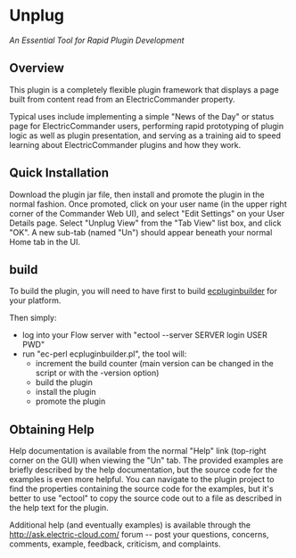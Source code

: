 # Unplug
_An Essential Tool for Rapid Plugin Development_

## Overview
  This plugin is a completely flexible plugin framework that displays a
page built from content read from an ElectricCommander property.

  Typical uses include implementing a simple "News of the Day" or status
page for ElectricCommander users, performing rapid prototyping of plugin
logic as well as plugin presentation, and serving as a training aid to
speed learning about ElectricCommander plugins and how they work.

## Quick Installation

  Download the plugin jar file, then install and promote the plugin in
the normal fashion.  Once promoted, click on your user name (in the
upper right corner of the Commander Web UI), and select "Edit Settings"
on your User Details page.  Select "Unplug View" from the "Tab View"
list box, and click "OK".  A new sub-tab (named "Un") should appear
beneath your normal Home tab in the UI.

## build
<p>To build the plugin, you will need to have first to build
  <a href="https://github.com/electric-cloud/ecpluginbuilder">ecpluginbuilder</a>
  for your platform.<br/>

  Then simply:
  <ul>
    <li>log into your Flow server with "ectool --server SERVER login USER PWD"</li>
    <li>run "ec-perl ecpluginbuilder.pl", the tool will:
      <ul>
        <li>increment the build counter (main version can be changed in the script or with the -version option)</li>
        <li>build the plugin</li>
        <li>install the plugin</li>
        <li>promote the plugin</li>
      </ul>  
    </li>
    </ul>
</p>


## Obtaining Help

  Help documentation is available from the normal "Help" link (top-right
corner on the GUI) when viewing the "Un" tab.  The provided examples
are briefly described by the help documentation, but the source code for
the examples is even more helpful.  You can navigate to the plugin
project to find the properties containing the source code for the examples,
but it's better to use "ectool" to copy the source code out to a file
as described in the help text for the plugin.

  Additional help (and eventually examples) is available through the
http://ask.electric-cloud.com/ forum -- post your questions, concerns,
comments, example, feedback, criticism, and complaints.
